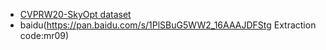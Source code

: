 - [CVPRW20-SkyOpt dataset](https://github.com/google/sky-optimization)
- baidu(https://pan.baidu.com/s/1PlSBuG5WW2_16AAAJDFStg    Extraction code:mr09)
